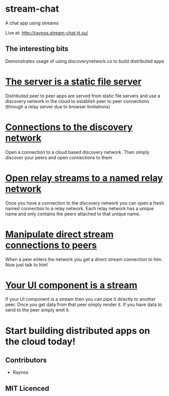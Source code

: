 # stream-chat

A chat app using streams

Live at: http://raynos.stream-chat.jit.su/

## The interesting bits

Demonstrates usage of using discoverynetwork.co to build distributed apps

# [The server is a static file server][1]

Distributed peer to peer apps are served from static file servers and use a discovery network in the cloud to establish peer to peer connections (through a relay server due to browser limitations)

# [Connections to the discovery network][2]

Open a connection to a cloud based discovery network. Then simply discover your peers and open connections to them

# [Open relay streams to a named relay network][3]

Once you have a connection to the discovery network you can open a fresh named connection to a relay network. Each relay network has a unique name and only contains the peers attached to that unique name.

# [Manipulate direct stream connections to peers][4]

When a peer enters the network you get a direct stream connection to him. Now just talk to him!

# [Your UI component is a stream][5]

If your UI component is a stream then you can pipe it directly to another peer. Once you get data from that peer simply render it. If you have data to send to the peer simply emit it.

# Start building distributed apps on the cloud today!

## Contributors

 - Raynos

## MIT Licenced

  [1]: https://github.com/Raynos/stream-chat/blob/master/index.js#L1
  [2]: https://github.com/Raynos/stream-chat/blob/master/static/index.js#L7
  [3]: https://github.com/Raynos/stream-chat/blob/master/static/index.js#L21
  [4]: https://github.com/Raynos/stream-chat/blob/master/static/index.js#L23
  [5]: https://github.com/Raynos/stream-chat/blob/master/static/components/room.js#L13
